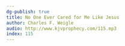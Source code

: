 ```yaml
---
dg-publish: true
title: No One Ever Cared for Me Like Jesus
author: Charles F. Weigle
audio: http://www.kjvprophecy.com/115.mp3
index: 115
---
```


